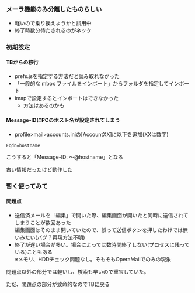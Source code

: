 ### メーラ機能のみ分離したものらしい

- 軽いので乗り換えようかと試用中
- 終了時数分待たされるのがネック

### 初期設定

#### TBからの移行
- prefs.jsを指定する方法だと読み取れなかった
- 「一般的な mbox ファイルをインポート」からフォルダを指定してインポート
- imapで設定するとインポートはできなかった
  - 方法はあるのかも

#### Message-IDにPCのホスト名が設定されてしまう
- profile>mail>accounts.iniの[AccountXX]に以下を追加(XXは数字)
```
Fqdn=hostname
```
こうすると「Message-ID: ～@hostname」となる

古い情報だったけど動作した

### 暫く使ってみて

#### 問題点

- 送信済メールを「編集」で開いた際、編集画面が開いたと同時に送信されてしまうことが数回あった  
編集画面はそのまま開いていたので、誤って送信ボタンを押したわけでは無いみたい(バグ？再現方法不明)
- 終了が遅い場合が多い。場合によっては数時間終了しない(プロセスに残っている)こともある  
※メモリ、HDDチェック問題なし。そもそもOperaMailでのみの現象

問題点以外の部分では軽いし、検索も早いので重宝していた。

ただ、問題点の部分が致命的なのでTBに戻る

